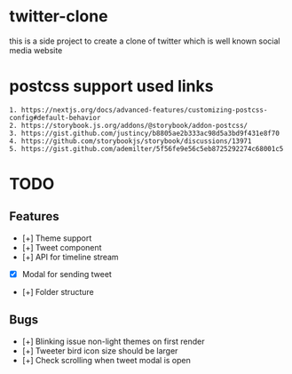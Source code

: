 # twitter-clone

this is a side project to create a clone of twitter which is well known social media website

# postcss support used links

    1. https://nextjs.org/docs/advanced-features/customizing-postcss-config#default-behavior
    2. https://storybook.js.org/addons/@storybook/addon-postcss/
    3. https://gist.github.com/justincy/b8805ae2b333ac98d5a3bd9f431e8f70
    4. https://github.com/storybookjs/storybook/discussions/13971
    5. https://gist.github.com/ademilter/5f56fe9e56c5eb8725292274c68001c5

# TODO

## Features

- [+] Theme support
- [+] Tweet component
- [+] API for timeline stream
- [x] Modal for sending tweet
- [+] Folder structure

## Bugs

- [+] Blinking issue non-light themes on first render
- [+] Tweeter bird icon size should be larger
- [+] Check scrolling when tweet modal is open
